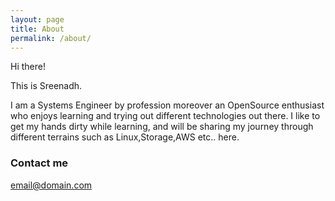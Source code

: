 ```yaml
---
layout: page
title: About
permalink: /about/
---
```


Hi there!

This is Sreenadh.



I am a Systems Engineer by profession moreover an OpenSource enthusiast who enjoys learning and trying out different 
technologies out there. I like to get my hands dirty while learning, and will be sharing my journey through different terrains such as Linux,Storage,AWS etc.. here.


### Contact me

[email@domain.com](mailto:sreenadhmenon@gmail.com)
